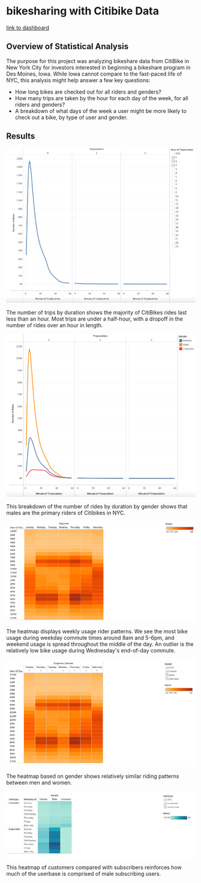 # bikesharing with Citibike Data

[link to dashboard](https://public.tableau.com/app/profile/ben.mcnair/viz/NYCCitibikeAnalysis_16715715092350/Story1)

## Overview of Statistical Analysis
The purpose for this project was analyzing bikeshare data from CitiBike in New York City for investors interested in beginning a bikeshare program in Des Moines, Iowa. While Iowa cannot compare to the fast-paced life of NYC, this analysis might help answer a few key questions:
- How long bikes are checked out for all riders and genders?
- How many trips are taken by the hour for each day of the week, for all riders and genders?
- A breakdown of what days of the week a user might be more likely to check out a bike, by type of user and gender.

## Results
![webpage](https://github.com/bmcnair2/bikesharing/blob/main/time_of_trip.png)

The number of trips by duration shows the majority of CitiBikes rides last less than an hour. Most trips are under a half-hour, with a dropoff in the number of rides over an hour in length.

![webpage](https://github.com/bmcnair2/bikesharing/blob/main/male_female_triptime.png)

This breakdown of the number of rides by duration by gender shows that males are the primary riders of Citibikes in NYC. 

![webpage](https://github.com/bmcnair2/bikesharing/blob/main/weekday_heatmap.png)

The heatmap displays weekly usage rider patterns. We see the most bike usage during weekday commute times around 8am and 5-6pm, and weekend usage is spread throughout the middle of the day. An outlier is the relatively low bike usage during Wednesday's end-of-day commute.

![webpage](https://github.com/bmcnair2/bikesharing/blob/main/gender_heatmap.png)

The heatmap based on gender shows relatively similar riding patterns between men and women. 

![webpage](https://github.com/bmcnair2/bikesharing/blob/main/gender_consumer.png)

This heatmap of customers compared with subscribers reinforces how much of the userbase is comprised of male subscribing users.


